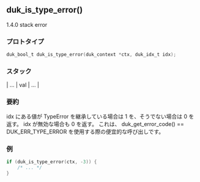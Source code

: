 ## duk_is_type_error() 

1.4.0 stack error

### プロトタイプ

```c
duk_bool_t duk_is_type_error(duk_context *ctx, duk_idx_t idx);
```

### スタック

| ... | val | ... |

### 要約

idx にある値が TypeError を継承している場合は 1 を、そうでない場合は 0 を返す。 idx が無効な場合も 0 を返す。 これは、 duk_get_error_code() == DUK_ERR_TYPE_ERROR を使用する際の便宜的な呼び出しです。


### 例

```c
if (duk_is_type_error(ctx, -3)) {
    /* ... */
}
```
